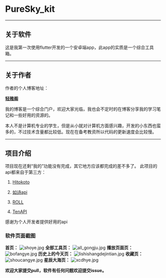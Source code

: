 # PureSky_kit

***

## 关于软件

这是我第一次使用flutter开发的一个安卓端app，此app的实质是一个综合工具箱。
***

## 关于作者

作者的个人博客地址：

**[轻雅阁](https://www.puresky.top/)**

我的博客是一个综合门户，欢迎大家光临，我也会不定时的在博客分享我的学习笔记和一些好用的资源的。

本人不是计算机专业的学生，但是从小就对计算机方面感兴趣，开发的小东西也蛮多的，不过技术含量都比较低。现在在备考教资所以代码的更新速度会比较慢。
***

## 项目介绍

项目现在还剩“我的”功能没有完成，其它地方应该都完成的差不多了。
此项目的api都来自于第三方：

1. [Hitokoto](https://hitokoto.cn)

2. [如诗api](https://api.likepoems.com/)

3. [ROLL](https://www.mxnzp.com/)

4. [TenAPI](https://tenapi.cn/)

感谢为个人开发者提供好用的api

### 软件页面截图

**首页：**
![shoye.jpg](readme_images%2Fshoye.jpg)
**全部工具页：**
![all_gongju.jpg](readme_images%2Fall_gongju.jpg)
**播放页面页：**
![bofangye.jpg](readme_images%2Fbofangye.jpg)
**历史上的今天页：**
![lishishangdejintian.jpg](readme_images%2Flishishangdejintian.jpg)
**收藏页：**
![shoucangye.jpg](readme_images%2Fshoucangye.jpg)
**星辰大海页：**
![xcdhye.jpg](readme_images%2Fxcdhye.jpg)

**欢迎大家提交pull，软件有任何问题欢迎提交issue。**
